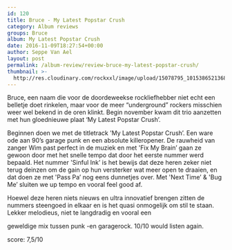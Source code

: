 ```yaml
---
id: 120
title: Bruce - My Latest Popstar Crush
category: Album reviews
groups: Bruce
album: My Latest Popstar Crush
date: 2016-11-09T18:27:54+00:00
author: Seppe Van Ael
layout: post
permalink: /album-review/review-bruce-my-latest-popstar-crush/
thumbnail: >-
  http://res.cloudinary.com/rockxxl/image/upload/15078795_10153865213682397_1951453074503664656_n.jpg
---
```

Bruce, een naam die voor de doordeweekse rockliefhebber niet echt een belletje doet rinkelen, maar voor de meer “underground” rockers misschien weer wel bekend in de oren klinkt. Begin november kwam dit trio aanzetten met hun gloednieuwe plaat ‘My Latest Popstar Crush’.

Beginnen doen we met de titletrack 'My Latest Popstar Crush’. Een ware ode aan 90’s garage punk en een absolute killeropener. De rauwheid van zanger Wim past perfect in de muziek en met 'Fix My Brain’ gaan ze gewoon door met het snelle tempo dat door het eerste nummer werd bepaald. Het nummer 'Sinful Ink’ is het bewijs dat deze heren zeker niet terug deinzen om de gain op hun versterker wat meer open te draaien, en dat doen ze met 'Pass Pa’ nog eens dunnetjes over. Met 'Next Time’ & 'Bug Me’ sluiten we up tempo en vooral feel good af.

Hoewel deze heren niets nieuws en ultra innovatief brengen zitten de nummers steengoed in elkaar en is het quasi onmogelijk om stil te staan. Lekker melodieus, niet te langdradig en vooral een
  
geweldige mix tussen punk -en garagerock. 10/10 would listen again.

score: 7,5/10
